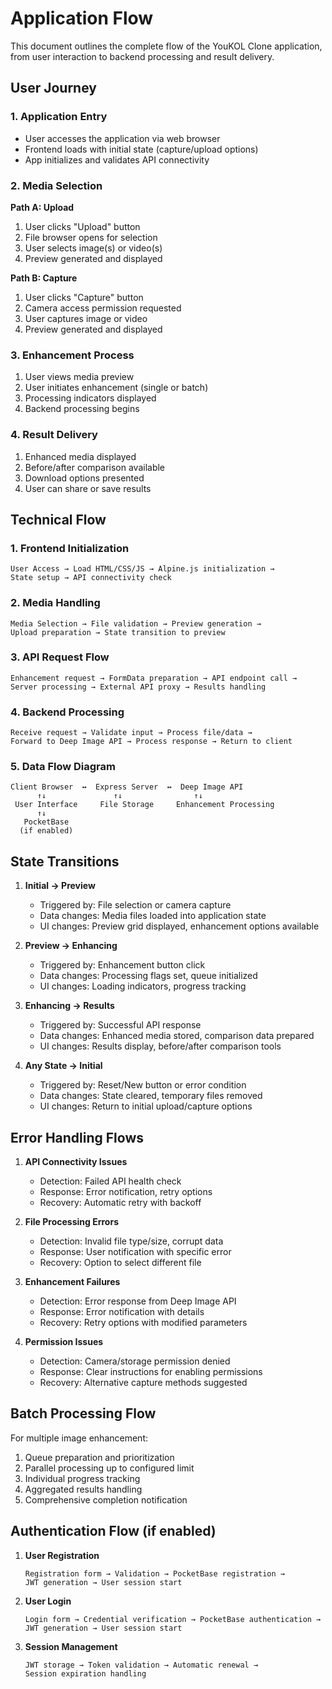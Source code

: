 # Application Flow

This document outlines the complete flow of the YouKOL Clone application, from user interaction to backend processing and result delivery.

## User Journey

### 1. Application Entry
- User accesses the application via web browser
- Frontend loads with initial state (capture/upload options)
- App initializes and validates API connectivity

### 2. Media Selection
**Path A: Upload**
1. User clicks "Upload" button
2. File browser opens for selection
3. User selects image(s) or video(s)
4. Preview generated and displayed

**Path B: Capture**
1. User clicks "Capture" button
2. Camera access permission requested
3. User captures image or video
4. Preview generated and displayed

### 3. Enhancement Process
1. User views media preview
2. User initiates enhancement (single or batch)
3. Processing indicators displayed
4. Backend processing begins

### 4. Result Delivery
1. Enhanced media displayed
2. Before/after comparison available
3. Download options presented
4. User can share or save results

## Technical Flow

### 1. Frontend Initialization
```
User Access → Load HTML/CSS/JS → Alpine.js initialization → 
State setup → API connectivity check
```

### 2. Media Handling
```
Media Selection → File validation → Preview generation → 
Upload preparation → State transition to preview
```

### 3. API Request Flow
```
Enhancement request → FormData preparation → API endpoint call → 
Server processing → External API proxy → Results handling
```

### 4. Backend Processing
```
Receive request → Validate input → Process file/data → 
Forward to Deep Image API → Process response → Return to client
```

### 5. Data Flow Diagram
```
Client Browser  ↔  Express Server  ↔  Deep Image API
      ↑↓               ↑↓                ↑↓
 User Interface     File Storage     Enhancement Processing
      ↑↓
   PocketBase
  (if enabled)
```

## State Transitions

1. **Initial → Preview**
   - Triggered by: File selection or camera capture
   - Data changes: Media files loaded into application state
   - UI changes: Preview grid displayed, enhancement options available

2. **Preview → Enhancing**
   - Triggered by: Enhancement button click
   - Data changes: Processing flags set, queue initialized
   - UI changes: Loading indicators, progress tracking

3. **Enhancing → Results**
   - Triggered by: Successful API response
   - Data changes: Enhanced media stored, comparison data prepared
   - UI changes: Results display, before/after comparison tools

4. **Any State → Initial**
   - Triggered by: Reset/New button or error condition
   - Data changes: State cleared, temporary files removed
   - UI changes: Return to initial upload/capture options

## Error Handling Flows

1. **API Connectivity Issues**
   - Detection: Failed API health check
   - Response: Error notification, retry options
   - Recovery: Automatic retry with backoff

2. **File Processing Errors**
   - Detection: Invalid file type/size, corrupt data
   - Response: User notification with specific error
   - Recovery: Option to select different file

3. **Enhancement Failures**
   - Detection: Error response from Deep Image API
   - Response: Error notification with details
   - Recovery: Retry options with modified parameters

4. **Permission Issues**
   - Detection: Camera/storage permission denied
   - Response: Clear instructions for enabling permissions
   - Recovery: Alternative capture methods suggested

## Batch Processing Flow

For multiple image enhancement:

1. Queue preparation and prioritization
2. Parallel processing up to configured limit
3. Individual progress tracking
4. Aggregated results handling
5. Comprehensive completion notification

## Authentication Flow (if enabled)

1. **User Registration**
   ```
   Registration form → Validation → PocketBase registration →
   JWT generation → User session start
   ```

2. **User Login**
   ```
   Login form → Credential verification → PocketBase authentication →
   JWT generation → User session start
   ```

3. **Session Management**
   ```
   JWT storage → Token validation → Automatic renewal →
   Session expiration handling
   ```
